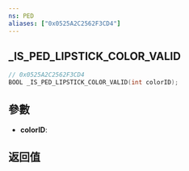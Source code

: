 ```yaml
---
ns: PED
aliases: ["0x0525A2C2562F3CD4"]
---
```

## _IS_PED_LIPSTICK_COLOR_VALID

```c
// 0x0525A2C2562F3CD4
BOOL _IS_PED_LIPSTICK_COLOR_VALID(int colorID);
```


## 參數
* **colorID**: 

## 返回值
